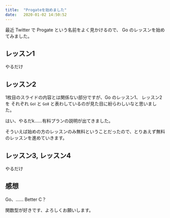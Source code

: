 ```yaml
---
title:  "Progateを始めました"
date:   2020-01-02 14:50:52
---
```


最近 Twitter で Progate という名前をよく見かけるので、 Go のレッスンを始めてみました。

## レッスン1

やるだけ

## レッスン2

1枚目のスライドの内容とは関係ない部分ですが、Go のレッスン1、 レッスン2 を
それぞれ `GoⅠ` と `GoⅡ` と表わしているのが見た目に紛らわしいなと思いました。

はい、やるだk……有料プランの説明が出てきました。

そういえば始めの方のレッスンのみ無料ということだったので、とりあえず無料のレッスンを進めていきます。

## レッスン3, レッスン4

やるだけ

## 感想

Go、…… Better C？

関数型が好きです、よろしくお願いします。


